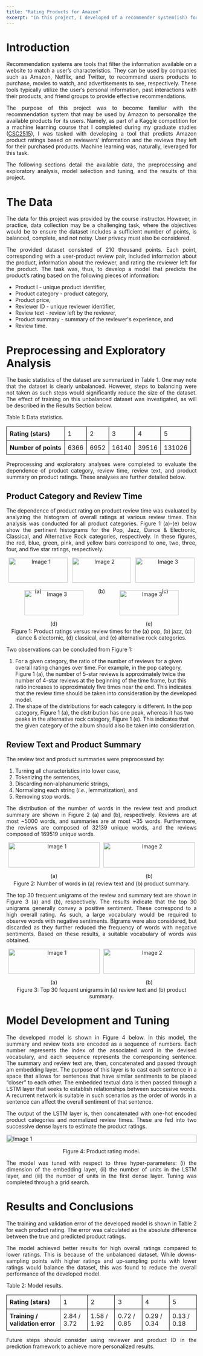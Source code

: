 ```yaml
---
title: "Rating Products for Amazon"
excerpt: "In this project, I developed of a recommender system(ish) for Amazon."
---
```

<style>
	table {
	  width: 100%; /* Adjust the width as needed */
	  border-collapse: collapse; /* Optional: Borders collapse into one border */
	}
	th, td {
	  border: 1px solid black; /* Optional: Border styling for cells */
	  padding: 8px; /* Optional: Padding for cells */
	  text-align: left; /* Optional: Align text within cells */
	}
	
	p {
	  text-align: justify;
	}
</style>
# Introduction
Recommendation systems are tools that filter the information available on a website to match a user’s characteristics. They can be used by companies such as Amazon, Netflix, and Twitter, to recommend users products to purchase, movies to watch, and advertisements to see, respectively.  These tools typically utilize the user’s personal information, past interactions with their products, and friend groups to provide effective recommendations. 

The purpose of this project was to become familiar with the recommendation system that may be used by Amazon to personalize the available products for its users. Namely, as part of a Kaggle competition for a machine learning course that I completed during my graduate studies (<a href="https://www.cs.toronto.edu/~huang/courses/csc2515_2020f/" target="_blank">CSC2515</a>), I was tasked with developing a tool that predicts Amazon product ratings based on reviewers’ information and the reviews they left for their purchased products.  Machine learning was, naturally, leveraged for this task.

The following sections detail the available data, the preprocessing and exploratory analysis, model selection and tuning, and the results of this project.

# The Data
The data for this project was provided by the course instructor. However, in practice, data collection may be a challenging task, where the objectives would be to ensure the dataset includes a sufficient number of points, is balanced, complete, and not noisy. User privacy must also be considered. 

The provided dataset consisted of 210 thousand points. Each point, corresponding with a user-product review pair, included information about the product, information about the reviewer, and rating the reviewer left for the product. The task was, thus, to develop a model that predicts the product’s rating based on the following pieces of information: 
-	Product I - unique product identifier, 
-	Product category - product category, 
-	Product price,
-	Reviewer ID - unique reviewer identifier,
-	Review text - review left by the reviewer,
-	Product summary - summary of the reviewer's experience, and
-	Review time.

# Preprocessing and Exploratory Analysis
The basic statistics of the dataset are summarized in Table 1. One may note that the dataset is clearly unbalanced. However, steps to balancing were not taken as such steps would significantly reduce the size of the dataset. The effect of training on this unbalanced dataset was investigated, as will be described in the Results Section below.

<p style="text-align: left;"> Table 1: Data statistics. </p>
<table>
	<tr>
		<th> Rating (stars) </th>
		<td> 1 </td>
		<td> 2 </td>
		<td> 3 </td>
		<td> 4 </td>
		<td> 5 </td>
	</tr>
	<tr>
		<th> Number of points </th>
		<td> 6366 </td>
		<td> 6952 </td>
		<td> 16140 </td>
		<td> 39516 </td>
		<td> 131026 </td>
	</tr>
</table>

Preprocessing and exploratory analyses were completed to evaluate the dependence of product category, review time, review text, and product summary on product ratings. These analyses are further detailed below.

## Product Category and Review Time
The dependence of product rating on product review time was evaluated by analyzing the histogram of overall ratings at various review times. This analysis was conducted for all product categories. Figure 1 (a)-(e) below show the pertinent histograms for the Pop, Jazz, Dance & Electronic, Classical, and Alternative Rock categories, respectively. In these figures, the red, blue, green, pink, and yellow bars correspond to one, two, three, four, and five star ratings, respectively. 

<div style="display: flex; flex-wrap: wrap; justify-content: space-around;">
  <div style="flex: 0 1 calc(33% - 10px); margin-bottom: 20px; text-align: center;">
    <img src="{{ site.baseurl }}/assets/images/amazon_recommendation/pop.png" alt="Image 1" style="width: 100%;">
    <p style="text-align: center;">(a)</p>
  </div>
  
  <div style="flex: 0 1 calc(33% - 10px); margin-bottom: 20px; text-align: center;">
    <img src="{{ site.baseurl }}/assets/images/amazon_recommendation/Jazz.png" alt="Image 2" style="width: 100%;">
    <p style="text-align: center;">(b)</p>
  </div>

  <div style="flex: 0 1 calc(33% - 10px); margin-bottom: 20px; text-align: center;">
    <img src="{{ site.baseurl }}/assets/images/amazon_recommendation/dance_electron.png" alt="Image 3" style="width: 100%;">
    <p style="text-align: center;">(c)</p>
  </div>
  
  <div style="flex: 0 1 calc(33% - 10px); margin-bottom: 20px; text-align: center;">
    <img src="{{ site.baseurl }}/assets/images/amazon_recommendation/classical.png" alt="Image 3" style="width: 100%;">
    <p style="text-align: center;">(d)</p>
  </div>
  
  <div style="flex: 0 1 calc(33% - 10px); margin-bottom: 20px; text-align: center;">
    <img src="{{ site.baseurl }}/assets/images/amazon_recommendation/alt_rock.png" alt="Image 3" style="width: 100%;">
    <p style="text-align: center;">(e)</p>
  </div>
</div>
<p style="text-align: center;"> Figure 1: Product ratings versus review times for the (a) pop, (b) jazz, (c) dance & electornic, (d) classical, and (e) alternative rock categories.</p>

Two observations can be concluded from Figure 1:
1. For a given category, the ratio of the number of reviews for a given overall rating changes over time. For example, in the pop category, Figure 1 (a), the number of 5-star reviews is approximately twice the number of 4-star reviews at the beginning of the time frame, but this ratio increases to approximately five times near the end. This indicates that the review time should be taken into consideration by the developed model.
2. The shape of the distributions for each category is different. In the pop category, Figure 1 (a), the distribution has one peak, whereas it has two peaks in the alternative rock category, Figure 1 (e). This indicates that the given category of the album should also be taken into consideration.

## Review Text and Product Summary
The review text and product summaries were preprocessed by:
1. Turning all characteristics into lower case, 
2. Tokenizing the sentences, 
3. Discarding non-alphanumeric strings, 
4. Normalizing each string (*i.e.*, lemmatization), and 
5. Removing stop words. 

The distribution of the number of words in the review text and product summary are shown in Figure 2 (a) and (b), respectively. Reviews are at most ~5000 words, and summaries are at most ~35 words. Furthermore, the reviews are composed of 32139 unique words, and the reviews composed of 169519 unique words. 

<div style="display: flex; flex-wrap: wrap; justify-content: space-around;">
  <div style="flex: 0 1 calc(50% - 10px); margin-bottom: 20px; text-align: center;">
    <img src="{{ site.baseurl }}/assets/images/amazon_recommendation/review_length.png" alt="Image 1" style="width: 100%;">
    <p style="text-align: center;">(a)</p>
  </div>
  
  <div style="flex: 0 1 calc(50% - 10px); margin-bottom: 20px; text-align: center;">
    <img src="{{ site.baseurl }}/assets/images/amazon_recommendation/summary_length.png" alt="Image 2" style="width: 100%;">
    <p style="text-align: center;">(b)</p>
  </div>
</div>
<p style="text-align: center;"> Figure 2: Number of words in (a) review text and (b) product summary.</p>

The top 30 frequent unigrams of the review and summary text are shown in Figure 3 (a) and (b), respectively. The results indicate that the top 30 unigrams generally convey a positive sentiment. These correspond to a high overall rating. As such, a large vocabulary would be required to observe words with negative sentiments. Bigrams were also considered, but discarded as they further reduced the frequency of words with negative sentiments. Based on these results, a suitable vocabulary of words was obtained.

<div style="display: flex; flex-wrap: wrap; justify-content: space-around;">
  <div style="flex: 0 1 calc(50% - 10px); margin-bottom: 20px; text-align: center;">
    <img src="{{ site.baseurl }}/assets/images/amazon_recommendation/review_word_dist.png" alt="Image 1" style="width: 100%;">
    <p style="text-align: center;">(a)</p>
  </div>
  
  <div style="flex: 0 1 calc(50% - 10px); margin-bottom: 20px; text-align: center;">
    <img src="{{ site.baseurl }}/assets/images/amazon_recommendation/summary_word_dist_unigram.png" alt="Image 2" style="width: 100%;">
    <p style="text-align: center;">(b)</p>
  </div>
</div>
<p style="text-align: center;"> Figure 3: Top 30 fequent unigrams in (a) review text and (b) product summary.</p>

# Model Development and Tuning
The developed model is shown in Figure 4 below.  In this model, the summary and review texts are encoded as a sequence of numbers. Each number represents the index of the associated word in the devised vocabulary, and each sequence represents the corresponding sentence.  The summary and review text are, then, concatenated and passed through am embedding layer. The purpose of this layer is to cast each sentence in a space that allows for sentences that have similar sentiments to be placed “closer” to each other.  The embedded textual data is then passed through a LSTM layer that seeks to establish relationships between successive words. A recurrent network is suitable in such scenarios as the order of words in a sentence can affect the overall sentiment of that sentence. 

The output of the LSTM layer is, then concatenated with one-hot encoded product categories and normalized review times. These are fed into two successive dense layers to estimate the product ratings.
<div style="display: flex; flex-wrap: wrap; justify-content: space-around;">
<img src="{{ site.baseurl }}/assets/images/amazon_recommendation/amazon_comp_model.png" alt="Image 1" style="width: 100%; align: middle;" >
</div>
<p style="text-align: center;">Figure 4: Product rating model.</p>

The model was tuned with respect to three hyper-parameters: (i) the dimension of the embedding layer, (ii) the number of units in the LSTM layer, and (iii) the number of units in the first dense layer. Tuning was completed through a grid search.

# Results and Conclusions
The training and validation error of the developed model is shown in Table 2 for each product rating. The error was calculated as the absolute difference between the true and predicted product ratings. 

The model achieved better results for high overall ratings compared to lower ratings. This is because of the unbalanced dataset. While downs-sampling points with higher ratings and up-sampling points with lower ratings would balance the dataset, this was found to reduce the overall performance of the developed model.


<p style="text-align: left;"> Table 2: Model results. </p>
<table>
	<tr>
		<th> Rating (stars) </th>
		<td> 1 </td>
		<td> 2 </td>
		<td> 3 </td>
		<td> 4 </td>
		<td> 5 </td>
	</tr>
	<tr>
		<th> Training / validation error </th>
		<td> 2.84 / 3.72 </td>
		<td> 1.58 / 1.92 </td>
		<td> 0.72 / 0.85 </td>
		<td> 0.29 / 0.34 </td>
		<td> 0.13 / 0.18 </td>
	</tr>
</table>


Future steps should consider using reviewer and product ID in the prediction framework to achieve more personalized results. 

